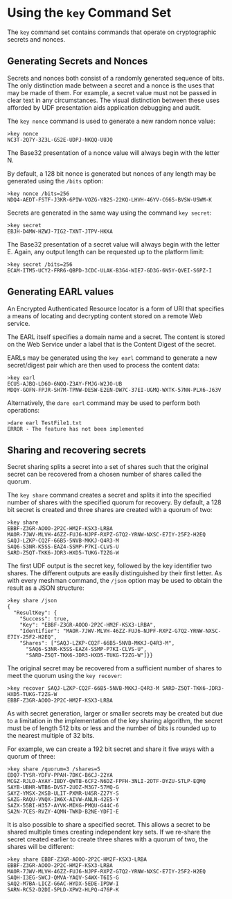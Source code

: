 
# Using the `key` Command Set

The `key` command set contains commands that operate on cryptographic secrets and
nonces.

## Generating Secrets and Nonces

Secrets and nonces both consist of a randomly generated sequence of bits. The
only distinction made between a secret and a nonce is the uses that may be 
made of them. For example, a secret value must not be passed in clear text in 
any circumstances. The visual distinction between these uses afforded by UDF 
presentation aids application debugging and audit.

The `key nonce` command is used to generate a new random nonce value:


````
>key nonce
NC3T-2Q7Y-3Z3L-GS2E-UDPJ-NKQQ-UUJQ
````

The Base32 presentation of a nonce value will always begin with the letter N.

By default, a 128 bit nonce is generated but nonces of any length may be
generated using the `/bits` option:


````
>key nonce /bits=256
NDQ4-AEDT-FSTF-J3KR-6PIW-VOZG-YB2S-22KQ-LHVH-46YV-C66S-BVSW-USWM-K
````

Secrets are generated in the same way using the command `key secret`:


````
>key secret
EBJH-D4MW-HZWJ-7IG2-TXNT-JTPV-HKKA
````

The Base32 presentation of a secret value will always begin with the letter E.
Again, any output length can be requested up to the platform limit:


````
>key secret /bits=256
ECAM-ITM5-UCY2-FRR6-QBPD-3CDC-ULAK-B3G4-WIE7-GD3G-6N5Y-QVEI-S6PZ-I
````

## Generating EARL values

An Encrypted Authenticated Resource locator is a form of URI that specifies 
a means of locating and decrypting content stored on a remote Web service.

The EARL itself specifies a domain name and a secret. The content is stored
on the Web Service under a label that is the Content Digest of the secret.

EARLs may be generated using the `key earl` command to generate
a new secret/digest pair which are then used to process the content data:


````
>key earl
ECUS-AJBQ-LD6O-6NQQ-Z3AY-FMJG-W2JO-UB
MDQY-GOFN-FPJR-SH7M-TPNW-DESW-E2EN-DW7C-37EI-UGMQ-WXTK-57NN-PLX6-J63V
````

Alternatively, the `dare earl` command may be used to perform both operations:


````
>dare earl TestFile1.txt
ERROR - The feature has not been implemented
````

## Sharing and recovering secrets

Secret sharing splits a secret into a set of shares such that the original
secret can be recovered from a chosen number of shares called the quorum.

The `key share` command creates a secret and splits it into the specified
number of shares with the specified quorum for recovery. By default, a 128
bit secret is created and three shares are created with a quorum of two:


````
>key share
EBBF-Z3GR-AOOO-2P2C-HM2F-KSX3-LRBA
MAOR-7JWV-MLVH-46ZZ-FUJ6-NJPF-RXPZ-G7Q2-YRNW-NXSC-E7IY-25F2-H2EQ
SAQJ-LZKP-CQ2F-66B5-5NVB-MKKJ-Q4R3-M
SAQ6-S3NR-K5SS-EAZ4-SSMP-P7KI-CLVS-U
SARD-Z5QT-TKK6-JDR3-HXD5-TUKG-T2ZG-W
````

The first UDF output is the secret key, followed by the key identifier 
two shares. The different outputs are easily distinguished by their first 
letter. As with every meshman command, the `/json` option may be used to 
obtain the result as a JSON structure:


````
>key share /json
{
  "ResultKey": {
    "Success": true,
    "Key": "EBBF-Z3GR-AOOO-2P2C-HM2F-KSX3-LRBA",
    "Identifier": "MAOR-7JWV-MLVH-46ZZ-FUJ6-NJPF-RXPZ-G7Q2-YRNW-NXSC-E7IY-25F2-H2EQ",
    "Shares": ["SAQJ-LZKP-CQ2F-66B5-5NVB-MKKJ-Q4R3-M",
      "SAQ6-S3NR-K5SS-EAZ4-SSMP-P7KI-CLVS-U",
      "SARD-Z5QT-TKK6-JDR3-HXD5-TUKG-T2ZG-W"]}}
````

The original secret may be recovered from a sufficient number of shares to
meet the quorum using the `key recover`:


````
>key recover SAQJ-LZKP-CQ2F-66B5-5NVB-MKKJ-Q4R3-M SARD-Z5QT-TKK6-JDR3-HXD5-TUKG-T2ZG-W
EBBF-Z3GR-AOOO-2P2C-HM2F-KSX3-LRBA
````

As with secret generation, larger or smaller secrets may be created but due
to a limitation in the implementation of the key sharing algorithm, the secret 
must be of length 512 bits or less and the number of bits is rounded up to
the nearest multiple of 32 bits.

For example, we can create a 192 bit secret and share it five ways with a quorum
of three:


````
>key share /quorum=3 /shares=5
EDQ7-TYSR-YDFV-PPAH-7DKC-B6CJ-22YA
MCGZ-RJLO-AYAY-IBDY-QWTB-6CF2-N6DZ-FPFH-3NLI-2OTF-DYZU-STLP-EQMQ
SAYB-UBHR-WTB6-DVS7-2UOZ-M3G7-57MQ-G
SAYZ-YMSX-2KSB-ULIT-PXMR-U45R-Z27Y-S
SAZG-RAQU-VNQX-IW6X-AIVW-ANLN-42E5-Y
SAZX-55BI-H357-AYVK-MIKG-PMQU-G44C-6
SA2N-7CES-RVZY-4QMN-TWKD-B2NE-YDFI-E
````

It is also possible to share a specified secret. This allows a secret to be 
shared multiple times creating independent key sets. If we re-share the secret
created earlier to create three shares with a quorum of two, the shares will
be different:


````
>key share EBBF-Z3GR-AOOO-2P2C-HM2F-KSX3-LRBA
EBBF-Z3GR-AOOO-2P2C-HM2F-KSX3-LRBA
MAOR-7JWV-MLVH-46ZZ-FUJ6-NJPF-RXPZ-G7Q2-YRNW-NXSC-E7IY-25F2-H2EQ
SAQH-I3EG-SWCJ-QMVA-YAQV-S4WX-T6I5-G
SAQ2-M7BA-LICZ-G6AC-HYDX-5EDE-IPDW-I
SARN-RC52-D2DI-5PLD-XPW2-HLPQ-476P-K
````

